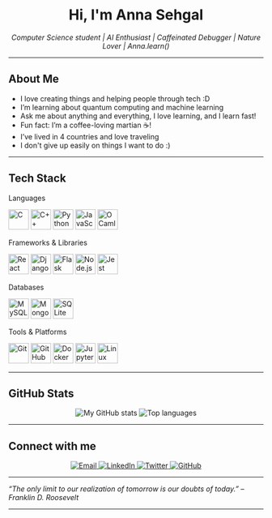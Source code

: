 <!--
## Hi there 👋
**annasehgal/annasehgal** is a ✨ _special_ ✨ repository because its `README.md` (this file) appears on your GitHub profile.

Here are some ideas to get you started:

- 🔭 I’m currently working on ...
- 🌱 I’m currently learning ...
- 👯 I’m looking to collaborate on ...
- 🤔 I’m looking for help with ...
- 💬 Ask me about ...
- 📫 How to reach me: ...
- 😄 Pronouns: ...
- ⚡ Fun fact: ...
-->

<!-- HEADER -->
<h1 align="center">
  Hi, I'm Anna Sehgal
</h1>
<p align="center">
  <i>Computer Science student | AI Enthusiast | Caffeinated Debugger | Nature Lover | Anna.learn()</i>
</p>

<!-- SOCIAL LINKS -->
<!--
<p align="center">
  <a href="https://linkedin.com/in/annasehgal" target="_blank">
    <img alt="LinkedIn" src="https://img.shields.io/badge/LinkedIn-%230077B5.svg?style=for-the-badge&logo=linkedin&logoColor=white"/>
  </a>
  <a href="https://twitter.com/theannasehgal" target="_blank">
    <img alt="Twitter" src="https://img.shields.io/badge/Twitter-%231DA1F2.svg?style=for-the-badge&logo=twitter&logoColor=white"/>
  </a>
</p>
-->
---

##  About Me

- I love creating things and helping people through tech :D
- I’m learning about quantum computing and machine learning
- Ask me about anything and everything, I love learning, and I learn fast!
- Fun fact: I’m a coffee-loving martian ☕!
- I’ve lived in 4 countries and love traveling
- I don't give up easily on things I want to do :)

---

## Tech Stack
<!--
<p align="left">
  <img src="https://cdn.jsdelivr.net/gh/devicons/devicon/icons/python/python-original.svg" alt="python" width="40" height="40"/>
  <img src="https://cdn.jsdelivr.net/gh/devicons/devicon/icons/javascript/javascript-original.svg" alt="js" width="40" height="40"/>
  <img src="https://cdn.jsdelivr.net/gh/devicons/devicon/icons/react/react-original.svg" alt="react" width="40" height="40"/>
  <img src="https://cdn.jsdelivr.net/gh/devicons/devicon/icons/django/django-plain.svg" alt="django" width="40" height="40"/>
  <img src="https://cdn.jsdelivr.net/gh/devicons/devicon/icons/git/git-original.svg" alt="git" width="40" height="40"/>
  <img src="https://cdn.jsdelivr.net/gh/devicons/devicon/icons/docker/docker-original.svg" alt="docker" width="40" height="40"/>
</p>
-->
Languages
<p align="left"> <img src="https://cdn.jsdelivr.net/gh/devicons/devicon/icons/c/c-original.svg" alt="C" width="40" height="40"/> <img src="https://cdn.jsdelivr.net/gh/devicons/devicon/icons/cplusplus/cplusplus-original.svg" alt="C++" width="40" height="40"/> <img src="https://cdn.jsdelivr.net/gh/devicons/devicon/icons/python/python-original.svg" alt="Python" width="40" height="40"/> <img src="https://cdn.jsdelivr.net/gh/devicons/devicon/icons/javascript/javascript-original.svg" alt="JavaScript" width="40" height="40"/> <img src="https://cdn.jsdelivr.net/gh/devicons/devicon/icons/ocaml/ocaml-original.svg" alt="OCaml" width="40" height="40"/> </p>

Frameworks & Libraries
<p align="left">  <img src="https://cdn.jsdelivr.net/gh/devicons/devicon/icons/react/react-original.svg" alt="React Native" width="40" height="40"/> <img src="https://cdn.jsdelivr.net/gh/devicons/devicon/icons/django/django-plain.svg" alt="Django" width="40" height="40"/> <img src="https://cdn.jsdelivr.net/gh/devicons/devicon/icons/flask/flask-original.svg" alt="Flask" width="40" height="40"/> <img src="https://cdn.jsdelivr.net/gh/devicons/devicon/icons/nodejs/nodejs-original.svg" alt="Node.js" width="40" height="40"/> <img src="https://cdn.jsdelivr.net/gh/devicons/devicon/icons/jest/jest-plain.svg" alt="Jest" width="40" height="40"/> </p>

Databases
<p align="left"> <img src="https://cdn.jsdelivr.net/gh/devicons/devicon/icons/mysql/mysql-original.svg" alt="MySQL" width="40" height="40"/> <img src="https://cdn.jsdelivr.net/gh/devicons/devicon/icons/mongodb/mongodb-original.svg" alt="MongoDB" width="40" height="40"/> <img src="https://cdn.jsdelivr.net/gh/devicons/devicon/icons/sqlite/sqlite-original.svg" alt="SQLite" width="40" height="40"/> </p>

Tools & Platforms
<p align="left"> <img src="https://cdn.jsdelivr.net/gh/devicons/devicon/icons/git/git-original.svg" alt="Git" width="40" height="40"/> <img src="https://cdn.jsdelivr.net/gh/devicons/devicon/icons/github/github-original.svg" alt="GitHub" width="40" height="40"/> <img src="https://cdn.jsdelivr.net/gh/devicons/devicon/icons/docker/docker-original.svg" alt="Docker" width="40" height="40"/> <img src="https://cdn.jsdelivr.net/gh/devicons/devicon/icons/jupyter/jupyter-original.svg" alt="Jupyter Notebook" width="40" height="40"/> <img src="https://cdn.jsdelivr.net/gh/devicons/devicon/icons/linux/linux-original.svg" alt="Linux" width="40" height="40"/> </p>

---

## GitHub Stats

<p align="center">
  <img src="https://github-readme-stats.vercel.app/api?username=annasehgal&show_icons=true&hide_border=true&theme=radical" alt="My GitHub stats" />
  <img src="https://github-readme-stats.vercel.app/api/top-langs/?username=AnnaSehgal&layout=compact&hide_border=true&theme=radical" alt="Top languages" />
</p>

---

## Connect with me
<!--
<p align="center">
  <a href="mailto:annasehgal05@gmail.com" target="_blank">
    <img src="https://img.shields.io/badge/Email-D14836?style=for-the-badge&logo=gmail&logoColor=white" alt="Email" />
  </a>
  <a href="https://linkedin.com/in/annasehgal" target="_blank">
    <img src="https://img.shields.io/badge/LinkedIn-0A66C2?style=for-the-badge&logo=linkedin&logoColor=white" alt="LinkedIn" />
  </a>
  <a href="https://twitter.com/theannasehgal" target="_blank">
    <img src="https://img.shields.io/badge/Twitter-1DA1F2?style=for-the-badge&logo=twitter&logoColor=white" alt="Twitter" />
  </a>
  <a href="https://github.com/annasehgal" target="_blank">
    <imp src="https://img.shields.io/badge/GitHub-%23121011.svg?logo=github&logoColor=white" alt ="Github"  />
  </a>
</p>
-->

<p align="center">
  <a href="mailto:annasehgal05@gmail.com" target="_blank">
    <img src="https://img.shields.io/badge/Email-D14836?style=for-the-badge&logo=gmail&logoColor=white" alt="Email" />
  </a>
  <a href="https://linkedin.com/in/annasehgal" target="_blank">
    <img src="https://img.shields.io/badge/LinkedIn-0A66C2?style=for-the-badge&logo=linkedin&logoColor=white" alt="LinkedIn" />
  </a>
  <a href="https://twitter.com/theannasehgal" target="_blank">
    <img src="https://img.shields.io/badge/Twitter-1DA1F2?style=for-the-badge&logo=twitter&logoColor=white" alt="Twitter" />
  </a>
  <a href="https://github.com/annasehgal" target="_blank">
    <img src="https://img.shields.io/badge/GitHub-181717?style=for-the-badge&logo=github&logoColor=white" alt="GitHub" />
  </a>
</p>


---

*“The only limit to our realization of tomorrow is our doubts of today.” – Franklin D. Roosevelt*

---
